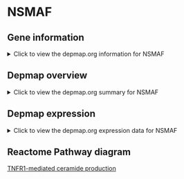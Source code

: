 <h1>NSMAF</h1>

<h2>Gene information</h2>
<details>
  <summary>Click to view the depmap.org information for NSMAF</summary>
  <iframe src="https://depmap.org/portal/gene/NSMAF?tab=about" style="border:none;width:100%;height:800px"></iframe>
</details>

<h2>Depmap overview</h2>
<details>
  <summary>Click to view the depmap.org summary for NSMAF</summary>
  <iframe src="https://depmap.org/portal/gene/NSMAF?tab=overview" style="border:none;width:100%;height:800px"></iframe>
</details>

<h2>Depmap expression</h2>
<details>
  <summary>Click to view the depmap.org expression data for NSMAF</summary>
  <iframe src="https://depmap.org/portal/gene/NSMAF?tab=characterization" style="border:none;width:100%;height:800px"></iframe>
</details>



<h2>Reactome Pathway diagram</h2>
<a href="https://reactome.org/PathwayBrowser/#/R-HSA-5626978" target="_BLANK">TNFR1-mediated ceramide production</a>



